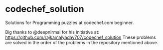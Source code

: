 # codechef_solution
Solutions for Programming puzzles at codechef.com beginner.

Big thanks to @deepnirmal for his initiative at: https://github.com/rajkamalyadav707/codechef_solution These problems are solved in the order of the problems in the repository mentioned above.
